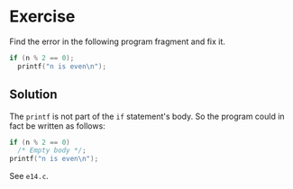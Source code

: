 # Exercise

Find the error in the following program fragment and fix it.

```c
if (n % 2 == 0);
  printf("n is even\n");
```

## Solution

The `printf` is not part of the `if` statement's body. So the program could in
fact be written as follows:

```c
if (n % 2 == 0)
  /* Empty body */;
printf("n is even\n");
```

See `e14.c`.

